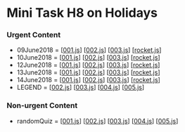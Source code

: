 # Mini Task H8 on Holidays
  ### Urgent Content
  - 09June2018 = [[001.js](https://github.com/Gandryeanb/Soal-Liburan/blob/master/09June2018/001.js)]  [[002.js](https://github.com/Gandryeanb/Soal-Liburan/blob/master/09June2018/002.js)]  [[003.js](https://github.com/Gandryeanb/Soal-Liburan/blob/master/09June2018/003.js)]  [[rocket.js](https://github.com/Gandryeanb/Soal-Liburan/blob/master/09June2018/rocket.js)]
  - 10June2018 = [[001.js](https://github.com/Gandryeanb/Soal-Liburan/blob/master/10June2018/001.js)]  [[002.js](https://github.com/Gandryeanb/Soal-Liburan/blob/master/10June2018/002.js)]  [[003.js](https://github.com/Gandryeanb/Soal-Liburan/blob/master/10June2018/003.js)]  [[rocket.js](https://github.com/Gandryeanb/Soal-Liburan/blob/master/10June2018/rocket.js)]
  - 12June2018 = [[001.js](https://github.com/Gandryeanb/Soal-Liburan/blob/master/12June2018/001.js)]  [[002.js](https://github.com/Gandryeanb/Soal-Liburan/blob/master/12June2018/002.js)]  [[003.js](https://github.com/Gandryeanb/Soal-Liburan/blob/master/12June2018/003.js)]  [[rocket.js](https://github.com/Gandryeanb/Soal-Liburan/blob/master/12June2018/rocket.js)]
  - 13June2018 = [[001.js](https://github.com/Gandryeanb/Soal-Liburan/blob/master/13June2018/001.js)]  [[002.js](https://github.com/Gandryeanb/Soal-Liburan/blob/master/13June2018/002.js)]  [[003.js](https://github.com/Gandryeanb/Soal-Liburan/blob/master/13June2018/003.js)]  [[rocket.js](https://github.com/Gandryeanb/Soal-Liburan/blob/master/13June2018/rocket.js)]
  - 14June2018 = [[001.js](https://github.com/Gandryeanb/Soal-Liburan/blob/master/14June2018/001.js)]  [[002.js](https://github.com/Gandryeanb/Soal-Liburan/blob/master/14June2018/002.js)]  [[003.js](https://github.com/Gandryeanb/Soal-Liburan/blob/master/14June2018/003.js)]  [[rocket.js](https://github.com/Gandryeanb/Soal-Liburan/blob/master/14June2018/rocket.js)]
  - LEGEND = [[002.js](https://github.com/Gandryeanb/Soal-Liburan/blob/master/legend/002.js)]  [[003.js](https://github.com/Gandryeanb/Soal-Liburan/blob/master/legend/003.js)]  [[004.js](https://github.com/Gandryeanb/Soal-Liburan/blob/master/legend/004.js)]  [[005.js](https://github.com/Gandryeanb/Soal-Liburan/blob/master/legend/005.js)]
  ### Non-urgent Content
  - randomQuiz = [[001.js](https://github.com/Gandryeanb/Soal-Liburan/blob/master/randomQuiz/001.js)]  [[002.js](https://github.com/Gandryeanb/Soal-Liburan/blob/master/randomQuiz/002.js)]  [[003.js](https://github.com/Gandryeanb/Soal-Liburan/blob/master/randomQuiz/003.js)]  [[004.js](https://github.com/Gandryeanb/Soal-Liburan/blob/master/randomQuiz/004.js)]  [[005.js](https://github.com/Gandryeanb/Soal-Liburan/blob/master/randomQuiz/005.js)]
# 
# 
